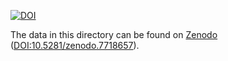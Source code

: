 [![DOI](https://zenodo.org/badge/DOI/10.5281/zenodo.7718657.svg)](https://doi.org/10.5281/zenodo.7718657)

The data in this directory can be found on
[Zenodo](https://zenodo.org/record/7718657)
([DOI:10.5281/zenodo.7718657](https://doi.org/10.5281/zenodo.7718657)).
